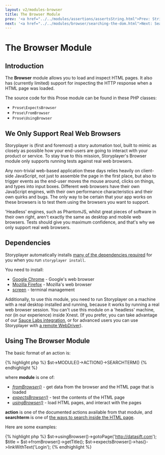 ```yaml
---
layout: v2/modules-browser
title: The Browser Module
prev: '<a href="../../modules/assertions/assertsString.html">Prev: String Assertions</a>'
next: '<a href="../../modules/browser/searching-the-dom.html">Next: Searching The DOM</a>'
---
```


# The Browser Module

## Introduction

The __Browser__ module allows you to load and inspect HTML pages.  It also has (currently limited) support for inspecting the HTTP response when a HTML page was loaded.

The source code for this Prose module can be found in these PHP classes:

* `Prose\ExpectsBrowser`
* `Prose\FromBrowser`
* `Prose\UsingBrowser`

## We Only Support Real Web Browsers

Storyplayer is (first and foremost) a story automation tool, built to mimic as closely as possible how your end-users are going to interact with your product or service.  To stay true to this mission, Storyplayer's Browser module only supports running tests against real web browsers.

Any non-trivial web-based application these days relies heavily on client-side JavaScript, not just to assemble the page in the first place, but also to trigger events as the end-user moves the mouse around, clicks on things, and types into input boxes.  Different web browsers have their own JavaScript engines, with their own performance characteristics and their own quirks and bugs.  The only way to be certain that your app works on these browsers is to test them using the browsers you want to support.

'Headless' engines, such as PhantomJS, whilst great pieces of software in their own right, aren't exactly the same as desktop and mobile web browsers.  Tests should give you maximum confidence, and that's why we only support real web browsers.

## Dependencies

Storyplayer automatically installs [many of the dependencies required](../../devices/how-it-works.html) for you when you run `storyplayer install`.

You need to install:

* [Google Chrome](http://google.com/chrome) - Google's web browser
* [Mozilla Firefox](http://www.mozilla.org/en-US/firefox/new/) - Mozilla's web browser
* [screen](http://www.gnu.org/software/screen/) - terminal management

Additionally, to use this module, you need to run Storyplayer on a machine with a real desktop installed and running, because it works by running a real web browser session.  You can't use this module on a 'headless' machine, nor (in our experience) inside Xnest.  (If you prefer, you can take advantage of our [Sauce Labs integration](../../devices/saucelabs.html), or for advanced users you can use Storyplayer with [a remote WebDriver](../../devices/remotewebdriver.html)).

## Using The Browser Module

The basic format of an action is:

{% highlight php %}
$st->MODULE()->ACTION()->SEARCHTERM()
{% endhighlight %}

where __module__ is one of:

* _[fromBrowser()](fromBrowser.html)_ - get data from the browser and the HTML page that is loaded
* _[expectsBrowser()](expectsBrowser.html)_ - test the contents of the HTML page
* _[usingBrowser()](usingBrowser.html)_ - load HTML pages, and interact with the pages

__action__ is one of the documented actions available from that module, and __searchterm__ is one of [the ways to search inside the HTML page](searching-the-dom.html).

Here are some examples:

{% highlight php %}
$st->usingBrowser()->gotoPage('http://datasift.com');
$title = $st->fromBrowser()->getTitle();
$st->expectsBrowser()->has()->linkWithText('Login');
{% endhighlight %}
